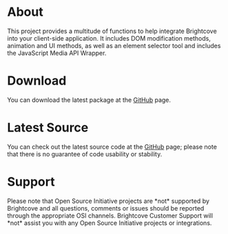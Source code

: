 <h1>
	About
</h1>

<p>
	This project provides a multitude of functions to help integrate Brightcove into your client-side application. It includes DOM modification methods, animation and UI methods, as well as an element selector tool and includes the JavaScript Media API Wrapper.	
</p>

<h1>
	Download
</h1>

<p>
	You can download the latest package at the <a href="http://github.com/brightcoveosi/JavaScript-Utilities">GitHub</a> page.
</p>

<h1>
	Latest Source
</h1>

<p>
	You can check out the latest source code at the <a href="http://github.com/brightcoveosi/JavaScript-Utilities">GitHub</a> page; please note that there is no guarantee of code usability or stability.
</p>

<h1>
	Support
</h1>

<p>
	Please note that Open Source Initiative projects are *not* supported by Brightcove and all questions, comments or issues should be reported through the appropriate OSI channels. Brightcove Customer Support will *not* assist you with any Open Source Initiative projects or integrations.
</p>